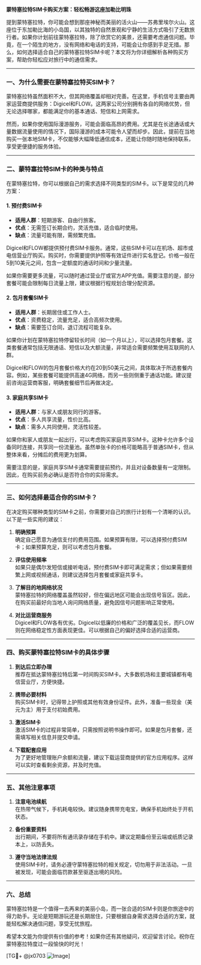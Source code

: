 **蒙特塞拉特SIM卡购买方案：轻松畅游这座加勒比明珠**

提到蒙特塞拉特，你可能会想到那座神秘而美丽的活火山——苏弗里埃尔火山。这座位于东加勒比海的小岛国，以其独特的自然景观和宁静的生活方式吸引了无数旅行者。如果你计划前往蒙特塞拉特，除了欣赏它的美景，还需要考虑通信问题。毕竟，在一个陌生的地方，没有网络和电话的支持，可能会让你感到手足无措。那么，如何选择适合自己的蒙特塞拉特SIM卡呢？本文将为你详细解析各种购买方案，帮助你轻松应对旅行中的通信需求。

---

### 一、为什么需要在蒙特塞拉特买SIM卡？

蒙特塞拉特虽然面积不大，但其网络覆盖却相对完善。在这里，手机信号主要由两家运营商提供服务：Digicel和FLOW。这两家公司分别拥有各自的网络优势，但无论选择哪家，都能满足你的基本通话、短信和上网需求。

然而，如果你使用国际漫游服务，可能会面临高昂的费用。尤其是在长途通话或大量数据流量使用的情况下，国际漫游的成本可能令人望而却步。因此，提前在当地购买一张本地SIM卡，不仅能够大幅降低通信成本，还能让你随时随地保持联系，享受更便捷的服务体验。

---

### 二、蒙特塞拉特SIM卡的种类与特点

在蒙特塞拉特，你可以根据自己的需求选择不同类型的SIM卡。以下是常见的几种方案：

#### 1. **预付费SIM卡**
   - **适用人群**：短期游客、自由行旅客。
   - **优点**：无需签订长期合约，灵活充值，适合临时使用。
   - **缺点**：流量可能有限，需频繁充值。

   Digicel和FLOW都提供预付费SIM卡服务。通常，这些SIM卡可以在机场、超市或电信营业厅购买。购买时，你需要提供护照等有效证件进行实名登记。价格一般在5到10美元之间，包含一定额度的通话时间和少量流量。

   如果你需要更多流量，可以随时通过营业厅或官方APP充值。需要注意的是，部分套餐可能会限制每日流量上限，建议根据行程规划合理分配资源。

#### 2. **包月套餐SIM卡**
   - **适用人群**：长期居住或工作人士。
   - **优点**：资费稳定，流量充足，适合高频次使用。
   - **缺点**：需要签订合同，退订流程可能复杂。

   如果你计划在蒙特塞拉特停留较长时间（如一个月以上），可以选择包月套餐。这类套餐通常包括无限通话、短信以及大额流量，非常适合需要频繁使用互联网的人群。

   Digicel和FLOW的包月套餐价格大约在20到50美元之间，具体取决于所选套餐内容。例如，某些套餐可能提供高速4G网络，而另一些则侧重于通话功能。建议提前咨询运营商客服，明确套餐细节后再做决定。

#### 3. **家庭共享SIM卡**
   - **适用人群**：与家人或朋友同行的游客。
   - **优点**：多人共享流量，性价比高。
   - **缺点**：需多人共同使用，灵活性较差。

   如果你和家人或朋友一起出行，可以考虑购买家庭共享SIM卡。这种卡允许多个设备同时连接，共享同一份流量池。虽然单张卡的价格可能略高于普通SIM卡，但从整体来看，分摊后的费用更为划算。

   需要注意的是，家庭共享SIM卡通常需要提前预约，并且对设备数量有一定限制。因此，在购买前务必确认是否符合你的实际需求。

---

### 三、如何选择最适合你的SIM卡？

在决定购买哪种类型的SIM卡之前，你需要对自己的旅行计划有一个清晰的认识。以下是一些实用的建议：

1. **明确预算**  
   确定自己愿意为通信支付的费用范围。如果预算有限，可以选择预付费SIM卡；如果预算充足，则可以考虑包月套餐。

2. **评估使用频率**  
   如果只是偶尔发短信或接听电话，预付费SIM卡即可满足需求；但如果需要频繁上网或视频通话，则建议选择包月套餐或家庭共享卡。

3. **了解目的地网络状况**  
   蒙特塞拉特的网络覆盖虽然较好，但在偏远地区可能会出现信号盲区。因此，在购买前最好向当地人询问网络质量，避免因信号问题影响正常使用。

4. **对比运营商服务**  
   Digicel和FLOW各有优劣。Digicel以低廉的价格和广泛的覆盖见长，而FLOW则在网络稳定性方面表现更佳。可以根据自己的偏好选择合适的运营商。

---

### 四、购买蒙特塞拉特SIM卡的具体步骤

1. **到达后立即办理**  
   推荐在抵达蒙特塞拉特后第一时间购买SIM卡。大多数机场和主要城镇都有电信营业厅，方便快捷。

2. **携带必要材料**  
   购买SIM卡时，记得带上护照或其他有效身份证件。此外，准备一些现金（美元为主）用于支付初始费用。

3. **激活SIM卡**  
   激活SIM卡的过程非常简单，只需按照说明书操作即可。如果是包月套餐，还需填写相关信息并提交申请。

4. **下载配套应用**  
   为了更好地管理账户余额和流量，建议下载运营商提供的官方应用程序。这样可以实时查看剩余资源，并及时充值。

---

### 五、其他注意事项

1. **注意电池续航**  
   在热带气候下，手机耗电较快。建议随身携带充电宝，确保手机始终处于开机状态。

2. **备份重要资料**  
   出行期间，不要将所有通讯录存储在手机中。建议定期备份至云端或纸质记录本上，以防丢失。

3. **遵守当地法律法规**  
   使用SIM卡时，请务必遵守蒙特塞拉特的相关规定，切勿用于非法活动。一旦被发现，可能会面临罚款甚至驱逐出境的风险。

---

### 六、总结

蒙特塞拉特是一个值得一去再来的美丽小岛，而一张合适的SIM卡则是你旅途中的得力助手。无论是短期游玩还是长期居住，只要根据自身需求选择合适的方案，就能轻松解决通信问题，享受无忧旅程。

希望本文能为你提供有价值的参考！如果你还有其他疑问，欢迎留言讨论。祝你在蒙特塞拉特度过一段愉快的时光！

[TG💪+ @jx0703 ![Image](https://github.com/user-attachments/assets/dbca1d08-cadb-493c-b0ec-ad6f7a83f270)]